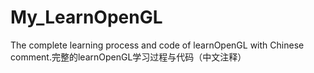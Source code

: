 # My_LearnOpenGL
The complete learning process and code of learnOpenGL with Chinese comment.完整的learnOpenGL学习过程与代码（中文注释）

